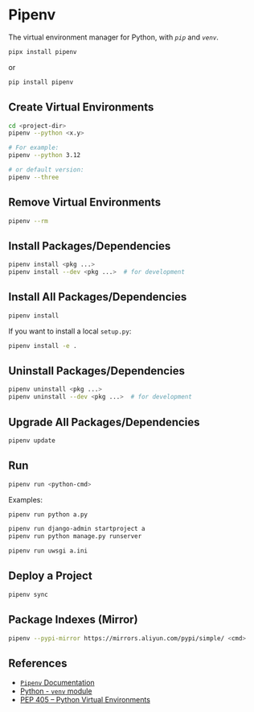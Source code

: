 # Pipenv

The virtual environment manager for Python, with *`pip`* and *`venv`*.

```bash
pipx install pipenv
```

or

```bash
pip install pipenv
```

## Create Virtual Environments

```bash
cd <project-dir>
pipenv --python <x.y>

# For example:
pipenv --python 3.12

# or default version:
pipenv --three
```

## Remove Virtual Environments

```bash
pipenv --rm
```

## Install Packages/Dependencies

```bash
pipenv install <pkg ...>
pipenv install --dev <pkg ...>  # for development
```

## Install All Packages/Dependencies

```bash
pipenv install
```

If you want to install a local `setup.py`:

```bash
pipenv install -e .
```

## Uninstall Packages/Dependencies

```bash
pipenv uninstall <pkg ...>
pipenv uninstall --dev <pkg ...>  # for development
```

## Upgrade All Packages/Dependencies

```bash
pipenv update
```

## Run

```bash
pipenv run <python-cmd>
```

Examples:

```bash
pipenv run python a.py

pipenv run django-admin startproject a
pipenv run python manage.py runserver

pipenv run uwsgi a.ini
```

## Deploy a Project

```bash
pipenv sync
```

## Package Indexes (Mirror)

```bash
pipenv --pypi-mirror https://mirrors.aliyun.com/pypi/simple/ <cmd>
```

## References

- [`Pipenv` Documentation](https://pipenv.pypa.io/en/latest/)
- [Python - `venv` module](https://docs.python.org/3/library/venv.html)
- [PEP 405 – Python Virtual Environments](https://peps.python.org/pep-0405/)
